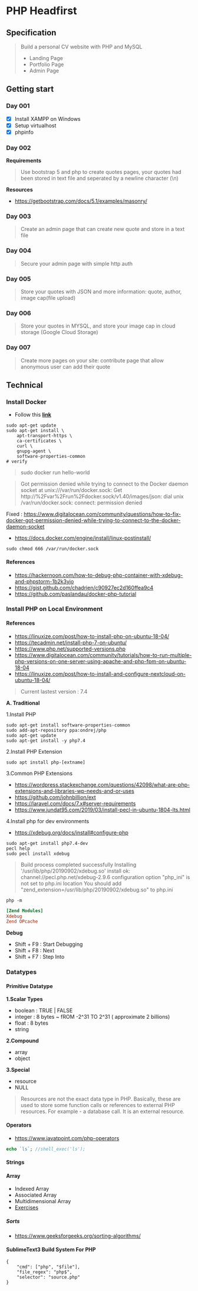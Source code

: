 # PHP Headfirst

## Specification

> Build a personal CV website with PHP and MySQL
>
> - Landing Page
> - Portfolio Page
> - Admin Page

## Getting start

### Day 001

- [x] Install XAMPP on Windows
- [x] Setup virtualhost
- [x] phpinfo

### Day 002

**Requirements**

> Use bootstrap 5 and php to create quotes pages, your quotes had been stored in text file and seperated by a newline character (\n)

**Resources**

- https://getbootstrap.com/docs/5.1/examples/masonry/


### Day 003

> Create an admin page that can create new quote and store in a text file

### Day 004

> Secure your admin page with simple http auth

### Day 005

> Store your quotes with JSON and more information: quote, author, image cap(file upload)

### Day 006

> Store your quotes in MYSQL, and store your image cap in cloud storage (Google Cloud Storage)

### Day 007

> Create more pages on your site: contribute page that allow anonymous user can add their quote

## Technical

### Install Docker

- Follow this **[link](https://docs.docker.com/engine/install/ubuntu/)**
```shell script
sudo apt-get update
sudo apt-get install \
    apt-transport-https \
    ca-certificates \
    curl \
    gnupg-agent \
    software-properties-common
# verify
```

> sudo docker run hello-world

> Got permission denied while trying to connect to the Docker daemon socket at unix:///var/run/docker.sock: Get http://%2Fvar%2Frun%2Fdocker.sock/v1.40/images/json: dial unix /var/run/docker.sock: connect: permission denied

Fixed : https://www.digitalocean.com/community/questions/how-to-fix-docker-got-permission-denied-while-trying-to-connect-to-the-docker-daemon-socket

- https://docs.docker.com/engine/install/linux-postinstall/

```shell script
sudo chmod 666 /var/run/docker.sock
```

#### References

- https://hackernoon.com/how-to-debug-php-container-with-xdebug-and-phpstorm-1b2k3yjo
- https://gist.github.com/chadrien/c90927ec2d160ffea9c4
- https://github.com/paslandau/docker-php-tutorial

### Install PHP on Local Environment

#### References

- https://linuxize.com/post/how-to-install-php-on-ubuntu-18-04/
- https://tecadmin.net/install-php-7-on-ubuntu/
- https://www.php.net/supported-versions.php
- https://www.digitalocean.com/community/tutorials/how-to-run-multiple-php-versions-on-one-server-using-apache-and-php-fpm-on-ubuntu-18-04
- https://linuxize.com/post/how-to-install-and-configure-nextcloud-on-ubuntu-18-04/

> Current lastest version : 7.4 
>

**A. Traditional**

1.Install PHP

```shell script
sudo apt-get install software-properties-common
sudo add-apt-repository ppa:ondrej/php
sudo apt-get update
sudo apt-get install -y php7.4
```

2.Install PHP Extension

```shell script
sudo apt install php-[extname]
```

3.Common PHP Extensions

- https://wordpress.stackexchange.com/questions/42098/what-are-php-extensions-and-libraries-wp-needs-and-or-uses
- https://github.com/johnbillion/ext
- https://laravel.com/docs/7.x#server-requirements
- https://www.jundat95.com/2019/03/install-pecl-in-ubuntu-1804-lts.html

4.Install php for dev environments

- https://xdebug.org/docs/install#configure-php

```shell script
sudo apt-get install php7.4-dev
pecl help
sudo pecl install xdebug
```

> Build process completed successfully
  Installing '/usr/lib/php/20190902/xdebug.so'
  install ok: channel://pecl.php.net/xdebug-2.9.6
  configuration option "php_ini" is not set to php.ini location
  You should add "zend_extension=/usr/lib/php/20190902/xdebug.so" to php.ini

```shell script
php -m
```

```ini
[Zend Modules] 
Xdebug
Zend OPcache
```

**Debug**

- Shift + F9 : Start Debugging
- Shift + F8 : Next
- Shift + F7 : Step Into

### Datatypes

#### Primitive Datatype

**1.Scalar Types**

- boolean : TRUE | FALSE
- integer : 8 bytes ~ fROM -2^31 TO 2^31 ( approximate 2 billions)
- float : 8 bytes 
- string

**2.Compound**

- array
- object

**3.Special**

- resource
- NULL

> Resources are not the exact data type in PHP. 
>Basically, these are used to store some function calls or references to external PHP resources. For example - a database call. It is an external resource.

#### Operators

- https://www.javatpoint.com/php-operators

```php
echo `ls`; //shell_exec('ls');
```


#### Strings

#### Array

- Indexed Array
- Associated Array
- Multidimensional Array
- [Exercises](https://www.w3resource.com/java-exercises/array/index-test.php)


##### Sorts

- https://www.geeksforgeeks.org/sorting-algorithms/

#### SublimeText3 Build System For PHP

```
{
    "cmd": ["php", "$file"],
    "file_regex": "php$",
    "selector": "source.php"
}
```